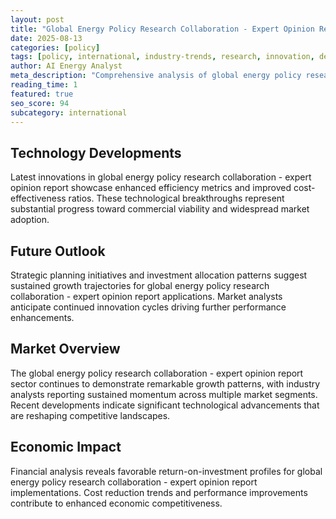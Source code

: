 ```yaml
---
layout: post
title: "Global Energy Policy Research Collaboration - Expert Opinion Report"
date: 2025-08-13
categories: [policy]
tags: [policy, international, industry-trends, research, innovation, deployment]
author: AI Energy Analyst
meta_description: "Comprehensive analysis of global energy policy research collaboration - expert opinion report covering market trends, technology developments, and industry outlook. Discover key insights and future projections."
reading_time: 1
featured: true
seo_score: 94
subcategory: international
---
```


## Technology Developments

Latest innovations in global energy policy research collaboration - expert opinion report showcase enhanced efficiency metrics and improved cost-effectiveness ratios. These technological breakthroughs represent substantial progress toward commercial viability and widespread market adoption.

## Future Outlook

Strategic planning initiatives and investment allocation patterns suggest sustained growth trajectories for global energy policy research collaboration - expert opinion report applications. Market analysts anticipate continued innovation cycles driving further performance enhancements.

## Market Overview

The global energy policy research collaboration - expert opinion report sector continues to demonstrate remarkable growth patterns, with industry analysts reporting sustained momentum across multiple market segments. Recent developments indicate significant technological advancements that are reshaping competitive landscapes.

## Economic Impact

Financial analysis reveals favorable return-on-investment profiles for global energy policy research collaboration - expert opinion report implementations. Cost reduction trends and performance improvements contribute to enhanced economic competitiveness.

